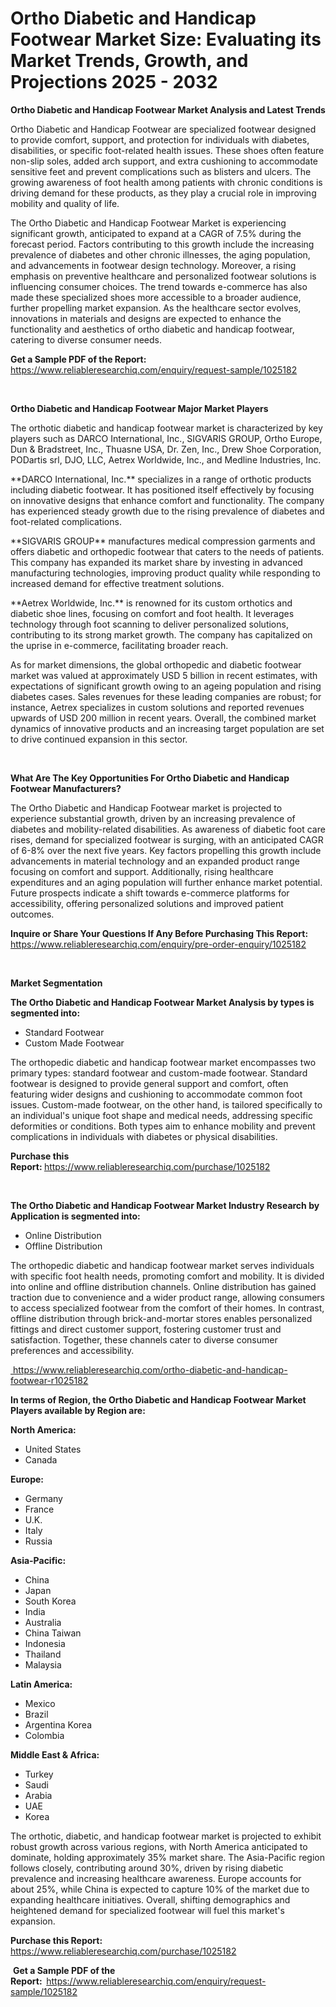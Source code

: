 <p><h1>Ortho Diabetic and Handicap Footwear Market Size: Evaluating its Market Trends, Growth, and Projections 2025 - 2032</h1></p><p><strong>Ortho Diabetic and Handicap Footwear Market Analysis and Latest Trends</strong></p>
<p><p>Ortho Diabetic and Handicap Footwear are specialized footwear designed to provide comfort, support, and protection for individuals with diabetes, disabilities, or specific foot-related health issues. These shoes often feature non-slip soles, added arch support, and extra cushioning to accommodate sensitive feet and prevent complications such as blisters and ulcers. The growing awareness of foot health among patients with chronic conditions is driving demand for these products, as they play a crucial role in improving mobility and quality of life.</p><p>The Ortho Diabetic and Handicap Footwear Market is experiencing significant growth, anticipated to expand at a CAGR of 7.5% during the forecast period. Factors contributing to this growth include the increasing prevalence of diabetes and other chronic illnesses, the aging population, and advancements in footwear design technology. Moreover, a rising emphasis on preventive healthcare and personalized footwear solutions is influencing consumer choices. The trend towards e-commerce has also made these specialized shoes more accessible to a broader audience, further propelling market expansion. As the healthcare sector evolves, innovations in materials and designs are expected to enhance the functionality and aesthetics of ortho diabetic and handicap footwear, catering to diverse consumer needs.</p></p>
<p><strong>Get a Sample PDF of the Report:&nbsp;</strong> <a href="https://www.reliableresearchiq.com/enquiry/request-sample/1025182?utm_campaign=1121&utm_medium=2&utm_source=Github&utm_content=ia&utm_term=18042025&utm_id=ortho-diabetic-and-handicap-footwear">https://www.reliableresearchiq.com/enquiry/request-sample/1025182</a></p>
<p>&nbsp;</p>
<p><strong>Ortho Diabetic and Handicap Footwear Major Market Players</strong></p>
<p><p>The orthotic diabetic and handicap footwear market is characterized by key players such as DARCO International, Inc., SIGVARIS GROUP, Ortho Europe, Dun & Bradstreet, Inc., Thuasne USA, Dr. Zen, Inc., Drew Shoe Corporation, PODartis srl, DJO, LLC, Aetrex Worldwide, Inc., and Medline Industries, Inc. </p><p>**DARCO International, Inc.** specializes in a range of orthotic products including diabetic footwear. It has positioned itself effectively by focusing on innovative designs that enhance comfort and functionality. The company has experienced steady growth due to the rising prevalence of diabetes and foot-related complications.</p><p>**SIGVARIS GROUP** manufactures medical compression garments and offers diabetic and orthopedic footwear that caters to the needs of patients. This company has expanded its market share by investing in advanced manufacturing technologies, improving product quality while responding to increased demand for effective treatment solutions.</p><p>**Aetrex Worldwide, Inc.** is renowned for its custom orthotics and diabetic shoe lines, focusing on comfort and foot health. It leverages technology through foot scanning to deliver personalized solutions, contributing to its strong market growth. The company has capitalized on the uprise in e-commerce, facilitating broader reach.</p><p>As for market dimensions, the global orthopedic and diabetic footwear market was valued at approximately USD 5 billion in recent estimates, with expectations of significant growth owing to an ageing population and rising diabetes cases. Sales revenues for these leading companies are robust; for instance, Aetrex specializes in custom solutions and reported revenues upwards of USD 200 million in recent years. Overall, the combined market dynamics of innovative products and an increasing target population are set to drive continued expansion in this sector.</p></p>
<p>&nbsp;</p>
<p><strong>What Are The Key Opportunities For Ortho Diabetic and Handicap Footwear Manufacturers?</strong></p>
<p><p>The Ortho Diabetic and Handicap Footwear market is projected to experience substantial growth, driven by an increasing prevalence of diabetes and mobility-related disabilities. As awareness of diabetic foot care rises, demand for specialized footwear is surging, with an anticipated CAGR of 6-8% over the next five years. Key factors propelling this growth include advancements in material technology and an expanded product range focusing on comfort and support. Additionally, rising healthcare expenditures and an aging population will further enhance market potential. Future prospects indicate a shift towards e-commerce platforms for accessibility, offering personalized solutions and improved patient outcomes.</p></p>
<p><strong>Inquire or Share Your Questions If Any Before Purchasing This Report:</strong> <a href="https://www.reliableresearchiq.com/enquiry/pre-order-enquiry/1025182?utm_campaign=1121&utm_medium=2&utm_source=Github&utm_content=ia&utm_term=18042025&utm_id=ortho-diabetic-and-handicap-footwear">https://www.reliableresearchiq.com/enquiry/pre-order-enquiry/1025182</a></p>
<p>&nbsp;</p>
<p><strong>Market Segmentation</strong></p>
<p><strong>The Ortho Diabetic and Handicap Footwear Market Analysis by types is segmented into:</strong></p>
<p><ul><li>Standard Footwear</li><li>Custom Made Footwear</li></ul></p>
<p><p>The orthopedic diabetic and handicap footwear market encompasses two primary types: standard footwear and custom-made footwear. Standard footwear is designed to provide general support and comfort, often featuring wider designs and cushioning to accommodate common foot issues. Custom-made footwear, on the other hand, is tailored specifically to an individual's unique foot shape and medical needs, addressing specific deformities or conditions. Both types aim to enhance mobility and prevent complications in individuals with diabetes or physical disabilities.</p></p>
<p><strong>Purchase this Report:&nbsp;</strong><a href="https://www.reliableresearchiq.com/purchase/1025182?utm_campaign=1121&utm_medium=2&utm_source=Github&utm_content=ia&utm_term=18042025&utm_id=ortho-diabetic-and-handicap-footwear">https://www.reliableresearchiq.com/purchase/1025182</a></p>
<p>&nbsp;</p>
<p><strong>The Ortho Diabetic and Handicap Footwear Market Industry Research by Application is segmented into:</strong></p>
<p><ul><li>Online Distribution</li><li>Offline Distribution</li></ul></p>
<p><p>The orthopedic diabetic and handicap footwear market serves individuals with specific foot health needs, promoting comfort and mobility. It is divided into online and offline distribution channels. Online distribution has gained traction due to convenience and a wider product range, allowing consumers to access specialized footwear from the comfort of their homes. In contrast, offline distribution through brick-and-mortar stores enables personalized fittings and direct customer support, fostering customer trust and satisfaction. Together, these channels cater to diverse consumer preferences and accessibility.</p></p>
<p><a href="https://www.reliableresearchiq.com/ortho-diabetic-and-handicap-footwear-r1025182?utm_campaign=1121&utm_medium=2&utm_source=Github&utm_content=ia&utm_term=18042025&utm_id=ortho-diabetic-and-handicap-footwear">&nbsp;https://www.reliableresearchiq.com/ortho-diabetic-and-handicap-footwear-r1025182</a></p>
<p><strong>In terms of Region, the Ortho Diabetic and Handicap Footwear Market Players available by Region are:</strong></p>
<p>
    <p> <strong> North America: </strong>
        <ul>
            <li>United States</li>
            <li>Canada</li>
        </ul>
        </p> 
    <p> <strong> Europe: </strong>
        <ul>
            <li>Germany</li>
            <li>France</li>
            <li>U.K.</li>
            <li>Italy</li>
            <li>Russia</li>
        </ul>
        </p> 
    <p> <strong> Asia-Pacific: </strong>
        <ul>
            <li>China</li>
            <li>Japan</li>
            <li>South Korea</li>
            <li>India</li>
            <li>Australia</li>
            <li>China Taiwan</li>
            <li>Indonesia</li>
            <li>Thailand</li>
            <li>Malaysia</li>
        </ul>
        </p> 
    <p> <strong> Latin America: </strong>
        <ul>
            <li>Mexico</li>
            <li>Brazil</li>
            <li>Argentina Korea</li>
            <li>Colombia</li>
        </ul>
        </p> 
    <p> <strong> Middle East & Africa: </strong>
        <ul>
            <li>Turkey</li>
            <li>Saudi</li>
            <li>Arabia</li>
            <li>UAE</li>
            <li>Korea</li>
        </ul>
    </p>
    </p>
<p><p>The orthotic, diabetic, and handicap footwear market is projected to exhibit robust growth across various regions, with North America anticipated to dominate, holding approximately 35% market share. The Asia-Pacific region follows closely, contributing around 30%, driven by rising diabetic prevalence and increasing healthcare awareness. Europe accounts for about 25%, while China is expected to capture 10% of the market due to expanding healthcare initiatives. Overall, shifting demographics and heightened demand for specialized footwear will fuel this market's expansion.</p></p>
<p><strong>Purchase this Report: </strong><a href="https://www.reliableresearchiq.com/purchase/1025182?utm_campaign=1121&utm_medium=2&utm_source=Github&utm_content=ia&utm_term=18042025&utm_id=ortho-diabetic-and-handicap-footwear">https://www.reliableresearchiq.com/purchase/1025182</a></p>
<p>&nbsp;<strong>Get a Sample PDF of the Report:&nbsp;&nbsp;</strong><a href="https://www.reliableresearchiq.com/enquiry/request-sample/1025182?utm_campaign=1121&utm_medium=2&utm_source=Github&utm_content=ia&utm_term=18042025&utm_id=ortho-diabetic-and-handicap-footwear">https://www.reliableresearchiq.com/enquiry/request-sample/1025182</a></p>
<p><strong></strong></p>
<p><p></p><p></p><p></p></p>